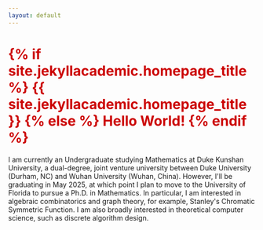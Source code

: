 ```yaml
---
layout: default
---
```


<h1 style="color: #cc0000;">
  {% if site.jekyllacademic.homepage_title %}
    {{ site.jekyllacademic.homepage_title }}
  {% else %}
    Hello World!
  {% endif %}
</h1>

<p>
  I am currently an Undergraduate studying Mathematics at Duke Kunshan University, a dual-degree, joint venture university between Duke University (Durham, NC) and Wuhan University (Wuhan, China). However, I'll be graduating in May 2025, at which point I plan to move to the University of Florida to pursue a Ph.D. in Mathematics. In particular, I am interested in algebraic combinatorics and graph theory, for example, Stanley's Chromatic Symmetric Function. I am also broadly interested in theoretical computer science, such as discrete algorithm design.
</p>
